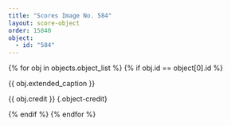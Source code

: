 ```yaml
---
title: "Scores Image No. 584"
layout: score-object
order: 15840
object:
  - id: "584"
---
```


{% for obj in objects.object_list %}
{% if obj.id == object[0].id %}

{{ obj.extended_caption }}

{{ obj.credit }} {.object-credit}

{% endif %}
{% endfor %}
